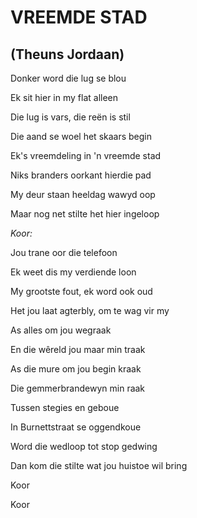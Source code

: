 # VREEMDE STAD
## (Theuns Jordaan)

Donker word die lug se blou

Ek sit hier in my flat alleen

Die lug is vars, die reën is stil

Die aand se woel het skaars begin


Ek's vreemdeling in 'n vreemde stad

Niks branders oorkant hierdie pad

My deur staan heeldag wawyd oop

Maar nog net stilte het hier ingeloop


_Koor:_

Jou trane oor die telefoon

Ek weet dis my verdiende loon

My grootste fout, ek word ook oud

Het jou laat agterbly, om te wag vir my


As alles om jou wegraak

En die wêreld jou maar min traak

As die mure om jou begin kraak

Die gemmerbrandewyn min raak


Tussen stegies en geboue

In Burnettstraat se oggendkoue

Word die wedloop tot stop gedwing

Dan kom die stilte wat jou huistoe wil bring


Koor


Koor

